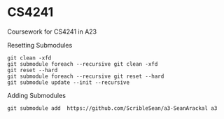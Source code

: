 # CS4241
Coursework for CS4241 in A23

Resetting Submodules
~~~ git
git clean -xfd
git submodule foreach --recursive git clean -xfd
git reset --hard
git submodule foreach --recursive git reset --hard
git submodule update --init --recursive
~~~

Adding Submodules
~~~ git
git submodule add  https://github.com/ScribleSean/a3-SeanArackal a3
~~~
